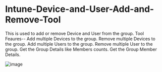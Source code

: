 # Intune-Device-and-User-Add-and-Remove-Tool
This is used to add or remove Device and User from the group.
Tool Feaures--
    Add multiple Devices to the group.
    Remove multiple Devices to the group.
    Add multiple Users to the group.
    Remove multiple User to the group.
    Get the Group Details like Members counts.
    Get the Group Member Details.
    
![image](https://github.com/user-attachments/assets/2c99bff7-e3f2-42f8-a747-630f9903b8f6)
